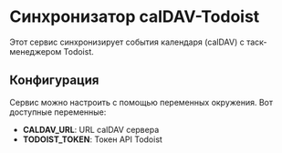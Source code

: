 # Синхронизатор calDAV-Todoist

Этот сервис синхронизирует события календаря (calDAV) с таск-менеджером Todoist.

## Конфигурация

Сервис можно настроить с помощью переменных окружения. Вот доступные переменные:

- **CALDAV_URL**: URL calDAV сервера
- **TODOIST_TOKEN**: Токен API Todoist